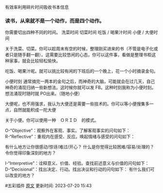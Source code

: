 
有效率利用碎片时间吸收书本信息

### 读书，从来就不是一个动作，而是四个动作。
你需要切出四种不同的时间。
洗菜时间
切菜时间
吃饭 / 喝果汁时间
小便 / 大便时间

关于洗菜、切菜。你可以趁周末有空的时候，整理刚买进来的书（不管是电子化或者只是随手翻一翻）。这需要比较悠闲的心态，你可以这件事，看做是整理书柜这种家事，就会比较轻松愉快。

吃饭、喝果汁呢。就可以挑比较有闲的下班后的一个晚上，花一个小时摘录金句。

小便时刻
通常摘完一两本的金句之后，而神奇的大脑，可能就会在过几天，自己神奇的涌现归纳一些新想法。这时候你就可以发 FB。这种时刻我称为小便时刻。想法涌现时随时就 PO出来。（随地小便）

大便呢，也不用强求，我认为大便还是需要一些技术的。你可以等小便搜集多一点，自然就能积成一陀大便

关于小便。你可以使用一种　ＯＲＩＤ　的模式。

O-“Objective”：观察外在客观、事实。了解客观事实的问句如下：
R-“Reflective”：重视内在感受、反应。唤起情绪与感受的问句如下：

有什么地方让你很感动/惊讶/难过/开心？
什么是你觉得比较困难/容易/处理的？
令你觉得印象深刻的地方？

I-“Interpretive”：诠释意义、价值、经验。查找前述意义与价值的问句如下：
D-“Decisional”：找出决定、行动。找出决议和行动的问句如下：
有什么我们可以改变的地方？



 #五彩插件 [原文](https://github.com/xdite/learn-hack/blob/master/14.md)
更新时间: 2023-07-20 15:43